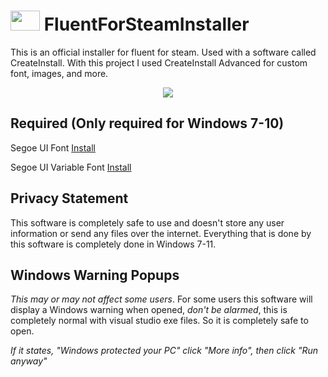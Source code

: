 # <img src="https://i.postimg.cc/L8hTdrDh/fluent-1.png" width="47" height="32"> FluentForSteamInstaller
This is an official installer for fluent for steam. Used with a software called CreateInstall.
With this project I used CreateInstall Advanced for custom font, images, and more.

<p align="center">
  <img src="https://i.postimg.cc/SsxjM7HS/Screenshot-2022-07-23-015857.png" />
</p>

Required (Only required for Windows 7-10)
---------
Segoe UI Font [Install](https://jotechofficial.github.io/FluentForDiscord/Fonts/Segoe%20UI.ttf)

Segoe UI Variable Font [Install](https://jotechofficial.github.io/FluentForDiscord/Fonts/SegoeUI-VF.ttf)

Privacy Statement
---------
This software is completely safe to use and doesn't store any user information or send any files over the internet. Everything that is done by this software is completely done in Windows 7-11.

Windows Warning Popups
---------
*This may or may not affect some users*. For some users this software will display a Windows warning when opened, *don't be alarmed*, this is completely normal with visual studio exe files. So it is completely safe to open.

*If it states, "Windows protected your PC" click "More info", then click "Run anyway"*
